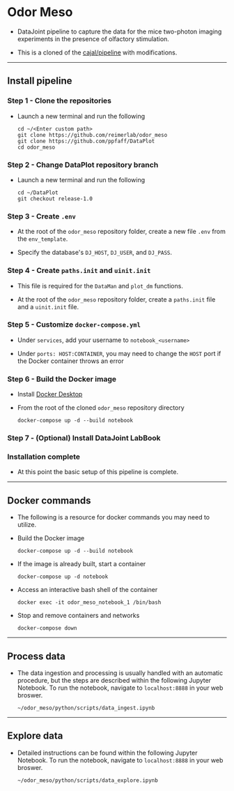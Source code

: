 # Odor Meso

+ DataJoint pipeline to capture the data for the mice two-photon imaging experiments in the presence of olfactory stimulation.

+ This is a cloned of the [cajal/pipeline](https://github.com/cajal/pipeline) with modifications. 

---
## Install pipeline

### Step 1 - Clone the repositories

+ Launch a new terminal and run the following
    ```
    cd ~/<Enter custom path>
    git clone https://github.com/reimerlab/odor_meso
    git clone https://github.com/ppfaff/DataPlot
    cd odor_meso
    ```

### Step 2 - Change DataPlot repository branch

+ Launch a new terminal and run the following
     ```
     cd ~/DataPlot
     git checkout release-1.0
     ```

### Step 3 - Create `.env`

+ At the root of the `odor_meso` repository folder, create a new file `.env` from the `env_template`.

+ Specify the database's `DJ_HOST`, `DJ_USER`, and `DJ_PASS`.

### Step 4 - Create `paths.init` and `uinit.init`

+ This file is required for the `DataMan` and `plot_dm` functions.

+ At the root of the `odor_meso` repository folder, create a `paths.init` file and a `uinit.init` file.

### Step 5 - Customize `docker-compose.yml`

+ Under `services`, add your username to `notebook_<username>`

+ Under `ports: HOST:CONTAINER`, you may need to change the `HOST` port if the Docker container throws an error

### Step 6 - Build the Docker image

+ Install [Docker Desktop](https://www.docker.com/products/docker-desktop)

+ From the root of the cloned `odor_meso` repository directory
     ```
     docker-compose up -d --build notebook
     ```

### Step 7 - (Optional) Install DataJoint LabBook


### Installation complete

+ At this point the basic setup of this pipeline is complete.
---
## Docker commands
+ The following is a resource for docker commands you may need to utilize.

+ Build the Docker image
     ```
     docker-compose up -d --build notebook
     ```

+ If the image is already built, start a container
     ```
     docker-compose up -d notebook
     ```

+ Access an interactive bash shell of the container
     ```
     docker exec -it odor_meso_notebook_1 /bin/bash
     ```

+  Stop and remove containers and networks
     ```
     docker-compose down
     ```
---
## Process data

+ The data ingestion and processing is usually handled with an automatic procedure, but the steps are described within the following Jupyter Notebook. To run the notebook, navigate to `localhost:8888` in your web broswer.
     ```
     ~/odor_meso/python/scripts/data_ingest.ipynb
     ```
---
## Explore data

+ Detailed instructions can be found within the following Jupyter Notebook.  To run the notebook, navigate to `localhost:8888` in your web broswer.
     ```
     ~/odor_meso/python/scripts/data_explore.ipynb
     ```
